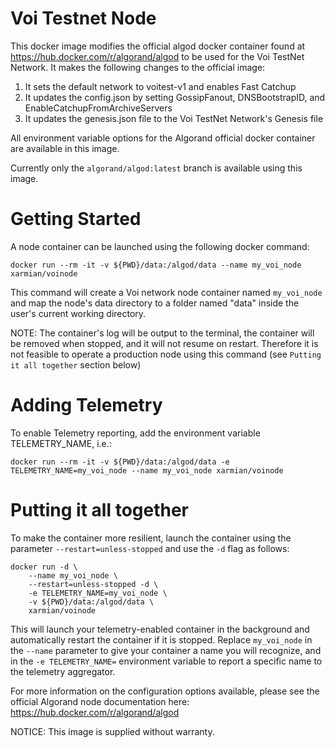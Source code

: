 # Voi Testnet Node #

This docker image modifies the official algod docker container found at https://hub.docker.com/r/algorand/algod to be used for the Voi TestNet Network. It makes the following changes to the official image:

1. It sets the default network to voitest-v1 and enables Fast Catchup
2. It updates the config.json by setting GossipFanout, DNSBootstrapID, and EnableCatchupFromArchiveServers
2. It updates the genesis.json file to the Voi TestNet Network's Genesis file

All environment variable options for the Algorand official docker container are available in this image.

Currently only the `algorand/algod:latest` branch is available using this image.

# Getting Started #

A node container can be launched using the following docker command:

```docker run --rm -it -v ${PWD}/data:/algod/data --name my_voi_node xarmian/voinode```

This command will create a Voi network node container named `my_voi_node` and map the node's data directory to a folder named "data" inside the user's current working directory.

NOTE: The container's log will be output to the terminal, the container will be removed when stopped, and it will not resume on restart. Therefore it is not feasible to operate a production node using this command (see `Putting it all together` section below)

# Adding Telemetry #

To enable Telemetry reporting, add the environment variable TELEMETRY_NAME, i.e.:

```docker run --rm -it -v ${PWD}/data:/algod/data -e TELEMETRY_NAME=my_voi_node --name my_voi_node xarmian/voinode```

# Putting it all together #

To make the container more resilient, launch the container using the parameter `--restart=unless-stopped` and use the `-d` flag as follows:
```
docker run -d \
    --name my_voi_node \
    --restart=unless-stopped -d \
    -e TELEMETRY_NAME=my_voi_node \
    -v ${PWD}/data:/algod/data \
    xarmian/voinode
```
This will launch your telemetry-enabled container in the background and automatically restart the container if it is stopped. Replace `my_voi_node` in the `--name` parameter to give your container a name you will recognize, and in the `-e TELEMETRY_NAME=` environment variable to report a specific name to the telemetry aggregator.

For more information on the configuration options available, please see the official Algorand node documentation here: https://hub.docker.com/r/algorand/algod

NOTICE: This image is supplied without warranty.
